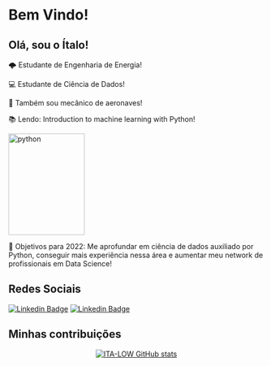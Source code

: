 # Bem Vindo!

 

## Olá, sou o Ítalo!

:cloud_with_lightning: Estudante de Engenharia de Energia!

:computer: Estudante de Ciência de Dados!

🛫 Também sou mecânico de aeronaves!

:books: Lendo: Introduction to machine learning with Python!

<img src="https://images-na.ssl-images-amazon.com/images/I/51IXBmHSe1L._SX379_BO1,204,203,200_.jpg" alt="python" width="150" height="200">

:rocket: Objetivos para 2022: Me aprofundar em ciência de dados auxiliado por Python, conseguir mais experiência nessa área e aumentar meu network de profissionais em Data Science!

## Redes Sociais

[![Linkedin Badge](https://img.shields.io/badge/LinkedIn-0077B5?style=for-the-badge&logo=linkedin&logoColor=white&link=LINK_LINKEDIN)](https://www.linkedin.com/in/italo-silva-519a4a28/)
[![Linkedin Badge](https://img.shields.io/badge/Instagram-E4405F?style=for-the-badge&logo=instagram&logoColor=white&link=LINK_LINKEDIN)](https://www.instagram.com/_.lta_/)

## Minhas contribuições
<div align="center"

[![ITA-LOW GitHub stats](https://github-readme-stats.vercel.app/api?username=ITA-LOW)](https://github.com/ITA-LOW/github-readme-stats)
</div>
